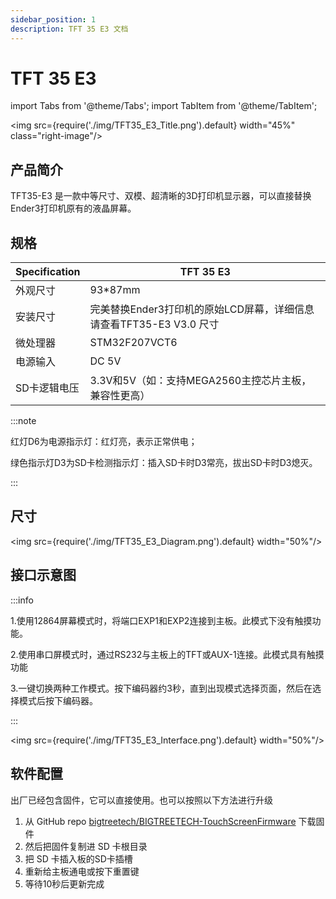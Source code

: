 ```yaml
---
sidebar_position: 1
description: TFT 35 E3 文档
---
```


# TFT 35 E3

<!-- import lib start -->

import Tabs from '@theme/Tabs';
import TabItem from '@theme/TabItem';

<!-- import lib end -->

<div class="div-table">

<img src={require('./img/TFT35_E3_Title.png').default} width="45%" class="right-image"/>

## 产品简介

TFT35-E3 是一款中等尺寸、双模、超清晰的3D打印机显示器，可以直接替换Ender3打印机原有的液晶屏幕。

## 规格

| Specification | TFT 35 E3                                                           |
| ------------- | ------------------------------------------------------------------- |
| 外观尺寸      | 93*87mm                                                             |
| 安装尺寸      | 完美替换Ender3打印机的原始LCD屏幕，详细信息请查看TFT35-E3 V3.0 尺寸 |
| 微处理器      | STM32F207VCT6                                                       |
| 电源输入      | DC 5V                                                               |
| SD卡逻辑电压  | 3.3V和5V（如：支持MEGA2560主控芯片主板，兼容性更高）                |

</div>

:::note

红灯D6为电源指示灯：红灯亮，表示正常供电；

绿色指示灯D3为SD卡检测指示灯：插入SD卡时D3常亮，拔出SD卡时D3熄灭。

:::

## 尺寸

<img src={require('./img/TFT35_E3_Diagram.png').default} width="50%"/>

## 接口示意图

:::info

1.使用12864屏幕模式时，将端口EXP1和EXP2连接到主板。此模式下没有触摸功能。

2.使用串口屏模式时，通过RS232与主板上的TFT或AUX-1连接。此模式具有触摸功能

3.一键切换两种工作模式。按下编码器约3秒，直到出现模式选择页面，然后在选择模式后按下编码器。

:::

<img src={require('./img/TFT35_E3_Interface.png').default} width="50%"/>

## 软件配置

出厂已经包含固件，它可以直接使用。也可以按照以下方法进行升级

1. 从 GitHub repo [bigtreetech/BIGTREETECH-TouchScreenFirmware](https://github.com/bigtreetech/BIGTREETECH-TouchScreenFirmware) 下载固件
2. 然后把固件复制进 SD 卡根目录
3. 把 SD 卡插入板的SD卡插槽
4. 重新给主板通电或按下重置键
5. 等待10秒后更新完成

